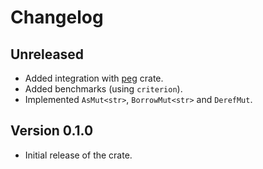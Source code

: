 # Changelog

## Unreleased

- Added integration with [peg](https://crates.io/crates/peg) crate.
- Added benchmarks (using `criterion`).
- Implemented `AsMut<str>`, `BorrowMut<str>` and `DerefMut`.

## Version 0.1.0

- Initial release of the crate.
